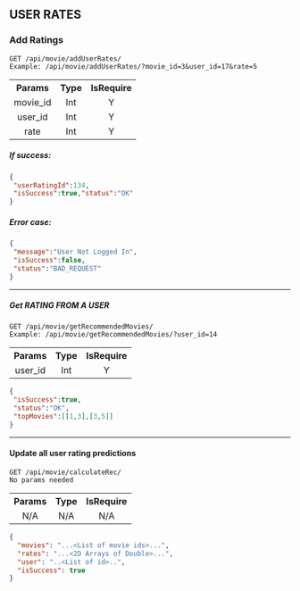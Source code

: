 ## USER RATES

### Add Ratings

```$xslt
GET /api/movie/addUserRates/   
Example: /api/movie/addUserRates/?movie_id=3&user_id=17&rate=5
```
<table>
  <tbody>
    <tr>
      <th>Params</th>
      <th>Type</th>
      <th>IsRequire</th>
    </tr>
    <tr>
      <td align="center">movie_id</td>
      <td align="center">Int</td>
      <td align="center">Y</td>
    </tr>
    <tr>
      <td align="center">user_id</td>
      <td align="center">Int</td>
      <td align="center">Y</td>
    </tr>
    <tr>
      <td align="center">rate</td>
      <td align="center">Int</td>
      <td align="center">Y</td>
    </tr>
  </tbody>
</table>


##### If success:
```json
{
 "userRatingId":134,
 "isSuccess":true,"status":"OK"
}
```
##### Error case:
```json
{
 "message":"User Not Logged In",
 "isSuccess":false,
 "status":"BAD_REQUEST"
}
```
---------
##### Get RATING FROM A USER
```$xslt
GET /api/movie/getRecommendedMovies/
Example: /api/movie/getRecommendedMovies/?user_id=14
```
<table>
  <tbody>
    <tr>
      <th>Params</th>
      <th>Type</th>
      <th>IsRequire</th>
    </tr>
    <tr>
      <td align="center">user_id</td>
      <td align="center">Int</td>
      <td align="center">Y</td>
    </tr>
  </tbody>
</table>

```json
{ 
 "isSuccess":true,
 "status":"OK",
 "topMovies":[[1,3],[3,5]]
}
```
----

#### Update all user rating predictions
```$xslt
GET /api/movie/calculateRec/
No params needed
```
<table>
   <tbody>
     <tr>
       <th>Params</th>
       <th>Type</th>
       <th>IsRequire</th>
     </tr>
     <tr>
       <td align="center">N/A</td>
       <td align="center">N/A</td>
       <td align="center">N/A</td>
     </tr>
   </tbody>
</table>

```json
{
  "movies": "...<List of movie ids>...",
  "rates": "...<2D Arrays of Double>...",
  "user": "..<List of id>..",
  "isSuccess": true
}
```